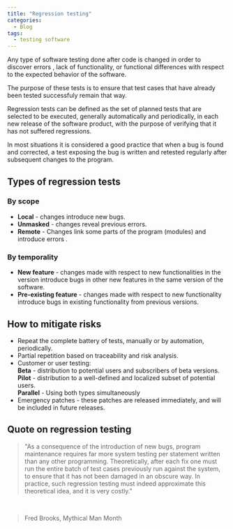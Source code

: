 ```yaml
---
title: "Regression testing"
categories:
  - Blog
tags:
  - testing software
---
```


Any type of software testing done after code is changed in order to discover errors , lack of functionality, or functional differences with respect to the expected behavior of the software.

The purpose of these tests is to ensure that test cases that have already been tested successfuly remain that way.

Regression tests can be defined as the set of planned tests that are selected to be executed, generally automatically and periodically, in each new release of the software product, with the purpose of verifying that it has not suffered regressions.

In most situations it is considered a good practice that when a bug is found and corrected, a test exposing the bug is written and retested regularly after subsequent changes to the program.


<h2>Types of regression tests</h2>

<h3>By scope</h3>
<ul>
<li><b>Local</b> - changes introduce new bugs.</li>
<li><b>Unmasked</b> - changes reveal previous errors.</li>
<li><b>Remote</b> - Changes link some parts of the program (modules) and introduce errors .</li>

</ul>

<h3>By temporality</h3>

<ul>
<li><b>New feature</b> - changes made with respect to new functionalities in the version introduce bugs in other new features in the same version of the software.</li>
<li><b>Pre-existing feature</b> - changes made with respect to new functionality introduce bugs in existing functionality from previous versions.</li>

</ul>


<h2>How to mitigate risks</h2>
 
<ul>
<li>Repeat the complete battery of tests, manually or by automation, periodically.</li>
<li>Partial repetition based on traceability and risk analysis.</li>
<li>Customer or user testing:<br>
<b>Beta</b> - distribution to potential users and subscribers of beta versions.<br>
<b>Pilot</b> - distribution to a well-defined and localized subset of potential users.<br>
<b>Parallel</b> - Using both types simultaneously </li>
<li>Emergency patches - these patches are released immediately, and will be included in future releases.</li>

</ul>

<h2>Quote on regression testing</h2>


> "As a consequence of the introduction of new bugs, program maintenance requires far more system testing per statement written than any other programming. Theoretically, after each fix one must run the entire batch of test cases previously run against the system, to ensure that it has not been damaged in an obscure way. In practice, such regression testing must indeed approximate this theoretical idea, and it is very costly." 
<br>

>  Fred Brooks, Mythical Man Month 